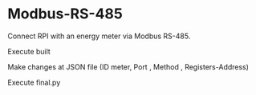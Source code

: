 # Modbus-RS-485
Connect RPI with an energy meter via Modbus RS-485.

Execute built

Make changes at JSON file (ID meter, Port , Method , Registers-Address)

Execute final.py
